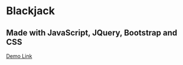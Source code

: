 # Blackjack
## Made with JavaScript, JQuery, Bootstrap and CSS

[Demo Link](https://digitalcrafts.com)